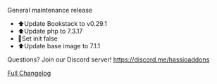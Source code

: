 General maintenance release

- ⬆Update Bookstack to v0.29.1
- ⬆Update php to 7.3.17
- 🔨Set init false
- ⬆Update base image to 7.1.1

Questions? Join our Discord server! https://discord.me/hassioaddons

[Full Changelog][changelog]

[changelog]: https://github.com/hassio-addons/addon-bookstack/compare/v0.3.0...v0.4.0